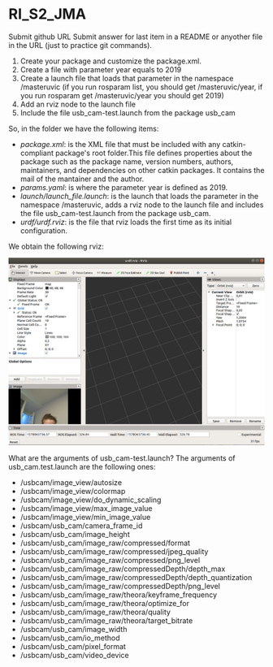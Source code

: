 # RI_S2_JMA

Submit github URL
Submit answer for last item in a README or anyother file in the URL (just to practice git commands).

1. Create your <PROJECT> package and customize the package.xml.  
2. Create a file with parameter year equals to 2019
3. Create a launch file that loads that parameter in the namespace /masteruvic (if you run rosparam list, you should get /masteruvic/year, if you run rosparam get /masteruvic/year you should get 2019)
4. Add an rviz node to the launch file
5. Include the file usb_cam-test.launch from the package usb_cam

So, in the folder we have the following items:

 - *package.xml*: is the XML file that must be included with any catkin-compliant package's root folder.This file defines properties about the package such as the package name, version numbers, authors, maintainers, and dependencies on other catkin packages. It contains the mail of the mantainer and the author.
 - *params.yaml*: is where the parameter year is defined as 2019.
 - *launch/launch_file.launch*: is the launch that loads the parameter in the namespace /masteruvic, adds a rviz node to the launch file and includes the file usb_cam-test.launch from the package usb_cam.
- *urdf/urdf.rviz*: is the file that rviz loads the first time as its initial configuration.

We obtain the following rviz:

![picture](image.png)

What are the arguments of usb_cam-test.launch?
The arguments of usb_cam.test.launch are the following ones:

- /usbcam/image_view/autosize
- /usbcam/image_view/colormap
- /usbcam/image_view/do_dynamic_scaling
- /usbcam/image_view/max_image_value
- /usbcam/image_view/min_image_value
- /usbcam/usb_cam/camera_frame_id
- /usbcam/usb_cam/image_height
- /usbcam/usb_cam/image_raw/compressed/format
- /usbcam/usb_cam/image_raw/compressed/jpeg_quality
- /usbcam/usb_cam/image_raw/compressed/png_level
- /usbcam/usb_cam/image_raw/compressedDepth/depth_max
- /usbcam/usb_cam/image_raw/compressedDepth/depth_quantization
- /usbcam/usb_cam/image_raw/compressedDepth/png_level
- /usbcam/usb_cam/image_raw/theora/keyframe_frequency
- /usbcam/usb_cam/image_raw/theora/optimize_for
- /usbcam/usb_cam/image_raw/theora/quality
- /usbcam/usb_cam/image_raw/theora/target_bitrate
- /usbcam/usb_cam/image_width
- /usbcam/usb_cam/io_method
- /usbcam/usb_cam/pixel_format
- /usbcam/usb_cam/video_device
